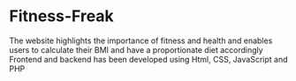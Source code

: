 # Fitness-Freak

The website highlights the importance of fitness and health and enables users to calculate their BMI and have a proportionate diet accordingly
Frontend and backend has been developed using Html, CSS, JavaScript and PHP
